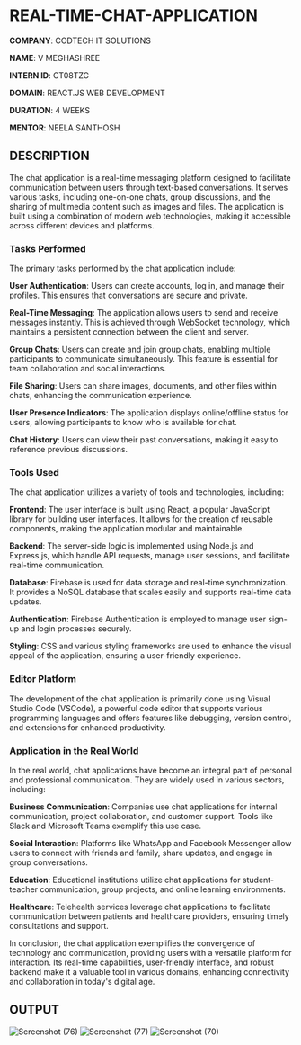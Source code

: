 # REAL-TIME-CHAT-APPLICATION
**COMPANY**: CODTECH IT SOLUTIONS

**NAME**: V MEGHASHREE

**INTERN ID**: CT08TZC

**DOMAIN**: REACT.JS WEB DEVELOPMENT

**DURATION**: 4 WEEKS

**MENTOR**: NEELA SANTHOSH

## DESCRIPTION

The chat application is a real-time messaging platform designed to facilitate communication between users through text-based conversations. It serves various tasks, including one-on-one chats, group discussions, and the sharing of multimedia content such as images and files. The application is built using a combination of modern web technologies, making it accessible across different devices and platforms.

### Tasks Performed

The primary tasks performed by the chat application include:

 **User Authentication**: Users can create accounts, log in, and manage their profiles. This ensures that conversations are secure and private.

**Real-Time Messaging**: The application allows users to send and receive messages instantly. This is achieved through WebSocket technology, which maintains a persistent connection between the client and server.

**Group Chats**: Users can create and join group chats, enabling multiple participants to communicate simultaneously. This feature is essential for team collaboration and social interactions.

**File Sharing**: Users can share images, documents, and other files within chats, enhancing the communication experience.

**User Presence Indicators**: The application displays online/offline status for users, allowing participants to know who is available for chat.

**Chat History**: Users can view their past conversations, making it easy to reference previous discussions.

### Tools Used

The chat application utilizes a variety of tools and technologies, including:

**Frontend**: The user interface is built using React, a popular JavaScript library for building user interfaces. It allows for the creation of reusable components, making the application modular and maintainable.

**Backend**: The server-side logic is implemented using Node.js and Express.js, which handle API requests, manage user sessions, and facilitate real-time communication.

**Database**: Firebase is used for data storage and real-time synchronization. It provides a NoSQL database that scales easily and supports real-time data updates.

**Authentication**: Firebase Authentication is employed to manage user sign-up and login processes securely.

**Styling**: CSS and various styling frameworks are used to enhance the visual appeal of the application, ensuring a user-friendly experience.

### Editor Platform

The development of the chat application is primarily done using Visual Studio Code (VSCode), a powerful code editor that supports various programming languages and offers features like debugging, version control, and extensions for enhanced productivity.

### Application in the Real World

In the real world, chat applications have become an integral part of personal and professional communication. They are widely used in various sectors, including:

**Business Communication**: Companies use chat applications for internal communication, project collaboration, and customer support. Tools like Slack and Microsoft Teams exemplify this use case.

**Social Interaction**: Platforms like WhatsApp and Facebook Messenger allow users to connect with friends and family, share updates, and engage in group conversations.

**Education**: Educational institutions utilize chat applications for student-teacher communication, group projects, and online learning environments.

**Healthcare**: Telehealth services leverage chat applications to facilitate communication between patients and healthcare providers, ensuring timely consultations and support.

In conclusion, the chat application exemplifies the convergence of technology and communication, providing users with a versatile platform for interaction. Its real-time capabilities, user-friendly interface, and robust backend make it a valuable tool in various domains, enhancing connectivity and collaboration in today's digital age.

## OUTPUT
![Screenshot (76)](https://github.com/user-attachments/assets/c7763b09-9e7f-47ab-bca2-fb35dcfde65a)
![Screenshot (77)](https://github.com/user-attachments/assets/d8c81920-13ad-408f-9f83-72827570f60b)
![Screenshot (70)](https://github.com/user-attachments/assets/a601c294-fbbc-4f13-83a6-245923d7dcea)





